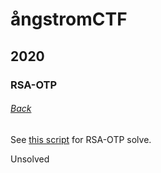 # ångstromCTF
## 2020
### RSA-OTP
###### [Back](../write.md)

See [this script](https://pastebin.com/P8L7RTDu) for RSA-OTP solve.

Unsolved